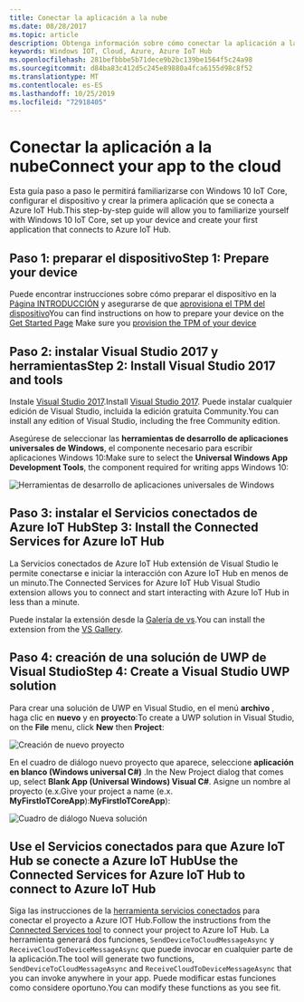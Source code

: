 ```yaml
---
title: Conectar la aplicación a la nube
ms.date: 08/28/2017
ms.topic: article
description: Obtenga información sobre cómo conectar la aplicación a la nube.
keywords: Windows IOT, Cloud, Azure, Azure IoT Hub
ms.openlocfilehash: 281befbbbe5b71dece9b2bc139be1564f5c24a98
ms.sourcegitcommit: d84ba83c412d5c245e89880a4fca6155d98c8f52
ms.translationtype: MT
ms.contentlocale: es-ES
ms.lasthandoff: 10/25/2019
ms.locfileid: "72918405"
---
```

# <a name="connect-your-app-to-the-cloud"></a><span data-ttu-id="9c66d-104">Conectar la aplicación a la nube</span><span class="sxs-lookup"><span data-stu-id="9c66d-104">Connect your app to the cloud</span></span>

<span data-ttu-id="9c66d-105">Esta guía paso a paso le permitirá familiarizarse con Windows 10 IoT Core, configurar el dispositivo y crear la primera aplicación que se conecta a Azure IoT Hub.</span><span class="sxs-lookup"><span data-stu-id="9c66d-105">This step-by-step guide will allow you to familiarize yourself with Windows 10 IoT Core, set up your device and create your first application that connects to Azure IoT Hub.</span></span>

## <a name="step-1-prepare-your-device"></a><span data-ttu-id="9c66d-106">Paso 1: preparar el dispositivo</span><span class="sxs-lookup"><span data-stu-id="9c66d-106">Step 1: Prepare your device</span></span>

<span data-ttu-id="9c66d-107">Puede encontrar instrucciones sobre cómo preparar el dispositivo en la [Página INTRODUCCIÓN](https://developer.microsoft.com/en-us/windows/iot/getstarted) y asegurarse de que [aprovisiona el TPM del dispositivo](../connect-to-cloud/ConnectDeviceToCloud.md)</span><span class="sxs-lookup"><span data-stu-id="9c66d-107">You can find instructions on how to prepare your device on the [Get Started Page](https://developer.microsoft.com/en-us/windows/iot/getstarted) Make sure you [provision the TPM of your device](../connect-to-cloud/ConnectDeviceToCloud.md)</span></span>

## <a name="step-2-install-visual-studio-2017-and-tools"></a><span data-ttu-id="9c66d-108">Paso 2: instalar Visual Studio 2017 y herramientas</span><span class="sxs-lookup"><span data-stu-id="9c66d-108">Step 2: Install Visual Studio 2017 and tools</span></span>

<span data-ttu-id="9c66d-109">Instale [Visual Studio 2017](https://go.microsoft.com/fwlink/?linkid=845271).</span><span class="sxs-lookup"><span data-stu-id="9c66d-109">Install [Visual Studio 2017](https://go.microsoft.com/fwlink/?linkid=845271).</span></span> <span data-ttu-id="9c66d-110">Puede instalar cualquier edición de Visual Studio, incluida la edición gratuita Community.</span><span class="sxs-lookup"><span data-stu-id="9c66d-110">You can install any edition of Visual Studio, including the free Community edition.</span></span>

<span data-ttu-id="9c66d-111">Asegúrese de seleccionar las **herramientas de desarrollo de aplicaciones universales de Windows**, el componente necesario para escribir aplicaciones Windows 10:</span><span class="sxs-lookup"><span data-stu-id="9c66d-111">Make sure to select the **Universal Windows App Development Tools**, the component required for writing apps Windows 10:</span></span>

![Herramientas de desarrollo de aplicaciones universales de Windows](../media/ConnectAppToCloud/install_tools_for_windows10.png)

## <a name="step-3-install-the-connected-services-for-azure-iot-hub"></a><span data-ttu-id="9c66d-113">Paso 3: instalar el Servicios conectados de Azure IoT Hub</span><span class="sxs-lookup"><span data-stu-id="9c66d-113">Step 3: Install the Connected Services for Azure IoT Hub</span></span>

<span data-ttu-id="9c66d-114">La Servicios conectados de Azure IoT Hub extensión de Visual Studio le permite conectarse e iniciar la interacción con Azure IoT Hub en menos de un minuto.</span><span class="sxs-lookup"><span data-stu-id="9c66d-114">The Connected Services for Azure IoT Hub Visual Studio extension allows you to connect and start interacting with Azure IoT Hub in less than a minute.</span></span>

<span data-ttu-id="9c66d-115">Puede instalar la extensión desde la [Galería de vs](https://aka.ms/azure-iot-hub-vs-2017-cs-vs-gallery).</span><span class="sxs-lookup"><span data-stu-id="9c66d-115">You can install the extension from the [VS Gallery](https://aka.ms/azure-iot-hub-vs-2017-cs-vs-gallery).</span></span>

## <a name="step-4-create-a-visual-studio-uwp-solution"></a><span data-ttu-id="9c66d-116">Paso 4: creación de una solución de UWP de Visual Studio</span><span class="sxs-lookup"><span data-stu-id="9c66d-116">Step 4: Create a Visual Studio UWP solution</span></span>

<span data-ttu-id="9c66d-117">Para crear una solución de UWP en Visual Studio, en el menú **archivo** , haga clic en **nuevo** y en **proyecto**:</span><span class="sxs-lookup"><span data-stu-id="9c66d-117">To create a UWP solution in Visual Studio, on the **File** menu, click **New** then **Project**:</span></span>

![Creación de nuevo proyecto](../media/ConnectAppToCloud/new_project_menu.png)

<span data-ttu-id="9c66d-119">En el cuadro de diálogo nuevo proyecto que aparece, seleccione **aplicación en blanco (Windows universal C#)** .</span><span class="sxs-lookup"><span data-stu-id="9c66d-119">In the New Project dialog that comes up, select **Blank App (Universal Windows) Visual C#**.</span></span> <span data-ttu-id="9c66d-120">Asigne un nombre al proyecto (e.x.</span><span class="sxs-lookup"><span data-stu-id="9c66d-120">Give your project a name (e.x.</span></span> <span data-ttu-id="9c66d-121">**MyFirstIoTCoreApp**):</span><span class="sxs-lookup"><span data-stu-id="9c66d-121">**MyFirstIoTCoreApp**):</span></span>

![Cuadro de diálogo Nueva solución](../media/ConnectAppToCloud/new_solution.png)

## <a name="use-the-connected-services-for-azure-iot-hub-to-connect-to-azure-iot-hub"></a><span data-ttu-id="9c66d-123">Use el Servicios conectados para que Azure IoT Hub se conecte a Azure IoT Hub</span><span class="sxs-lookup"><span data-stu-id="9c66d-123">Use the Connected Services for Azure IoT Hub to connect to Azure IoT Hub</span></span>

<span data-ttu-id="9c66d-124">Siga las instrucciones de la [herramienta servicios conectados](https://aka.ms/azure-iot-hub-vs-2017-cs-vs-gallery) para conectar el proyecto a Azure IOT Hub.</span><span class="sxs-lookup"><span data-stu-id="9c66d-124">Follow the instructions from the [Connected Services tool](https://aka.ms/azure-iot-hub-vs-2017-cs-vs-gallery) to connect your project to Azure IoT Hub.</span></span> <span data-ttu-id="9c66d-125">La herramienta generará dos funciones, `SendDeviceToCloudMessageAsync` y `ReceiveCloudToDeviceMessageAsync` que puede invocar en cualquier parte de la aplicación.</span><span class="sxs-lookup"><span data-stu-id="9c66d-125">The tool will generate two functions, `SendDeviceToCloudMessageAsync` and `ReceiveCloudToDeviceMessageAsync` that you can invoke anywhere in your app.</span></span> <span data-ttu-id="9c66d-126">Puede modificar estas funciones como considere oportuno.</span><span class="sxs-lookup"><span data-stu-id="9c66d-126">You can modify these functions as you see fit.</span></span>  

